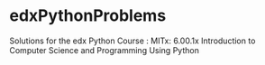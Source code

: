 # edxPythonProblems
Solutions for the edx Python Course : MITx: 6.00.1x Introduction to Computer Science and Programming Using Python
